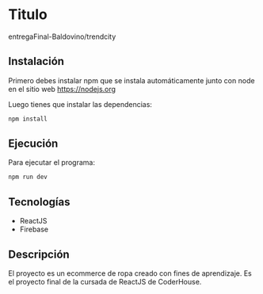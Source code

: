 # Titulo
entregaFinal-Baldovino/trendcity

## Instalación
Primero debes instalar npm que se instala automáticamente junto con node en el sitio web https://nodejs.org 

Luego tienes que instalar las dependencias:
```bash
npm install
```
## Ejecución
Para ejecutar el programa:

```bash
npm run dev
```

## Tecnologías
- ReactJS
- Firebase

## Descripción
El proyecto es un ecommerce de ropa creado con fines de aprendizaje. Es el proyecto final de la cursada de ReactJS de CoderHouse.